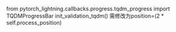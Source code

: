 from pytorch_lightning.callbacks.progress.tqdm_progress import TQDMProgressBar
init_validation_tqdm() 需修改为position=(2 * self.process_position)

